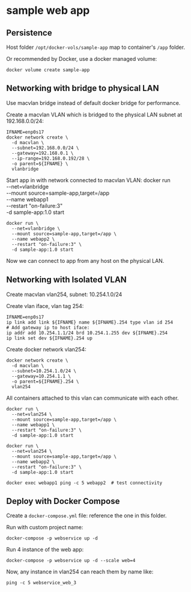 # sample web app


## Persistence

Host folder `/opt/docker-vols/sample-app` map to container's `/app` folder.

Or recommended by Docker, use a docker managed volume:

	docker volume create sample-app


## Networking with bridge to physical LAN

Use macvlan bridge instead of default docker bridge for performance.

Create a macvlan VLAN which is bridged to the physical LAN subnet at 192.168.0.0/24:
	
	IFNAME=enp0s17
	docker network create \
	  -d macvlan \
	  --subnet=192.168.0.0/24 \
	  --gateway=192.168.0.1 \
	  --ip-range=192.168.0.192/28 \
	  -o parent=${IFNAME} \
	  vlanbridge

Start app in with network connected to macvlan VLAN:
	docker run \
	  --net=vlanbridge \
	  --mount source=sample-app,target=/app \
	  --name webapp1 \
	  --restart "on-failure:3" \
	  -d sample-app:1.0 start

	docker run \
	  --net=vlanbridge \
	  --mount source=sample-app,target=/app \
	  --name webapp2 \
	  --restart "on-failure:3" \
	  -d sample-app:1.0 start

Now we can connect to app from any host on the physical LAN.


## Networking with Isolated VLAN

Create macvlan vlan254, subnet: 10.254.1.0/24

Create vlan iface, vlan tag 254:

	IFNAME=enp0s17
	ip link add link ${IFNAME} name ${IFNAME}.254 type vlan id 254
	# Add gateway ip to host iface:
	ip addr add 10.254.1.1/24 brd 10.254.1.255 dev ${IFNAME}.254 
	ip link set dev ${IFNAME}.254 up
	

Create docker network vlan254:	

	docker network create \
	  -d macvlan \
	  --subnet=10.254.1.0/24 \
	  --gateway=10.254.1.1 \
	  -o parent=${IFNAME}.254 \
	  vlan254

All containers attached to this vlan can communicate with each other.

	docker run \
	  --net=vlan254 \
	  --mount source=sample-app,target=/app \
	  --name webapp1 \
	  --restart "on-failure:3" \
	  -d sample-app:1.0 start
   
	docker run \
	  --net=vlan254 \
	  --mount source=sample-app,target=/app \
	  --name webapp2 \
	  --restart "on-failure:3" \
	  -d sample-app:1.0 start
	  
	docker exec webapp1 ping -c 5 webapp2  # test connectivity

## Deploy with Docker Compose

Create a `docker-compose.yml` file: reference the one in this folder.

Run with custom project name:

	docker-compose -p webservice up -d

Run 4 instance of the web app:

	docker-compose -p webservice up -d --scale web=4


Now, any instance in vlan254 can reach them by name like:

	ping -c 5 webservice_web_3

